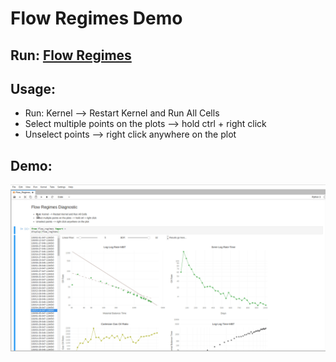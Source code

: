 # Flow Regimes Demo
## Run: [Flow Regimes](https://mybinder.org/v2/gh/charkow/flow_regimes_demo/master?urlpath=lab/index.ipynb)

## Usage:
- Run: Kernel --> Restart Kernel and Run All Cells
- Select multiple points on the plots --> hold ctrl + right click
- Unselect points --> right click anywhere on the plot
## Demo:
![Flow Regimes](https://github.com/charkow/flow_regimes_demo/blob/master/flow_regimes_demo.gif)

